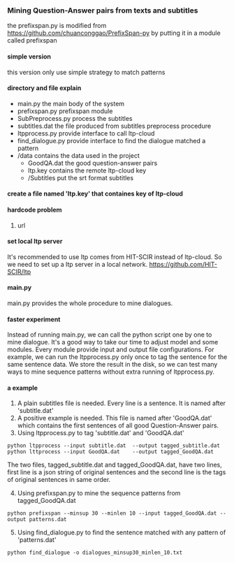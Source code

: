 ### Mining Question-Answer pairs from texts and subtitles ###
the prefixspan.py is modified from https://github.com/chuanconggao/PrefixSpan-py by putting it in a module called prefixspan

#### simple version ####
this version only use simple strategy to match patterns

#### directory and file explain ####
* main.py                                               the main body of the system
* prefixspan.py                                         prefixspan module
* SubPreprocess.py                                      process the subtitles
* subtitles.dat                                         the file produced from subtitles preprocess procedure
* ltpprocess.py                                         provide interface to call ltp-cloud
* find_dialogue.py                                      provide interface to find the dialogue matched a pattern
* /data                                                 contains the data used in the project
    * GoodQA.dat                                        the good question-answer pairs
    * ltp.key                                           contains the remote ltp-cloud key
    * /Subtitles                                        put the srt format subtitles

#### create a file named 'ltp.key' that containes key of ltp-cloud ####

#### hardcode problem ####
1. url

#### set local ltp server ####
It's recommended to use ltp comes from HIT-SCIR instead of ltp-cloud. So we need to set up a ltp server in a local network.
https://github.com/HIT-SCIR/ltp

#### main.py ####
main.py provides the whole procedure to mine dialogues.

#### faster experiment ####
Instead of running main.py, we can call the python script one by one to mine dialogue. It's a good way to take our time to adjust model and some modules. Every module provide input and output file configurations. For example, we can run the ltpprocess.py only once to tag the sentence for the same sentence data. We store the result in the disk, so we can test many ways to mine sequence patterns without extra running of ltpprocess.py.

#### a example ####
1. A plain subtitles file is needed. Every line is a sentence. It is named after 'subtitle.dat'
2. A positive example is needed. This file  is named after 'GoodQA.dat' which contains the first sentences of all good Question-Answer pairs.
3. Using ltpprocess.py to tag 'subtitle.dat' and 'GoodQA.dat'
  ```
  python ltpprocess --input subtitle.dat  --output tagged_subtitle.dat
  python lttprocess --input GoodQA.dat    --output tagged_GoodQA.dat
  ```
  The two files, tagged_subtitle.dat and tagged_GoodQA.dat, have two lines, first line is a json string of original sentences and the second line is the tags of original sentences in same order.

4. Using prefixspan.py to mine the sequence patterns from tagged_GoodQA.dat
  ```
  python prefixspan --minsup 30 --minlen 10 --input tagged_GoodQA.dat --output patterns.dat
  ```
5. Using find_dialogue.py to find the sentence matched with any pattern of 'patterns.dat'
  ```
  python find_dialogue -o dialogues_minsup30_minlen_10.txt
  ```
